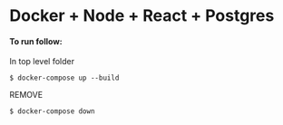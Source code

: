 # Docker + Node + React + Postgres

#### To run follow:
In top level folder

```
$ docker-compose up --build
```
REMOVE
```
$ docker-compose down
```
